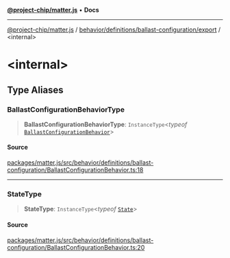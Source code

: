 [**@project-chip/matter.js**](../../../../../README.md) • **Docs**

***

[@project-chip/matter.js](../../../../../modules.md) / [behavior/definitions/ballast-configuration/export](../README.md) / \<internal\>

# \<internal\>

## Type Aliases

### BallastConfigurationBehaviorType

> **BallastConfigurationBehaviorType**: `InstanceType`\<*typeof* [`BallastConfigurationBehavior`](../README.md#ballastconfigurationbehavior)\>

#### Source

[packages/matter.js/src/behavior/definitions/ballast-configuration/BallastConfigurationBehavior.ts:18](https://github.com/project-chip/matter.js/blob/7a8cbb56b87d4ccf34bec5a9a95ab40a1711324f/packages/matter.js/src/behavior/definitions/ballast-configuration/BallastConfigurationBehavior.ts#L18)

***

### StateType

> **StateType**: `InstanceType`\<*typeof* [`State`](../classes/BallastConfigurationServer.md#state-1)\>

#### Source

[packages/matter.js/src/behavior/definitions/ballast-configuration/BallastConfigurationBehavior.ts:20](https://github.com/project-chip/matter.js/blob/7a8cbb56b87d4ccf34bec5a9a95ab40a1711324f/packages/matter.js/src/behavior/definitions/ballast-configuration/BallastConfigurationBehavior.ts#L20)
